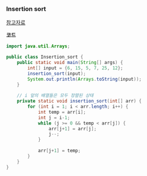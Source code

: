 ### Insertion sort

[참고자료](https://gmlwjd9405.github.io/2018/05/06/algorithm-insertion-sort.html)

**코드**

```java
import java.util.Arrays;

public class Insertion_sort {
	public static void main(String[] args) {
		int[] input = {6, 15, 5, 7, 25, 12};
		insertion_sort(input);
		System.out.println(Arrays.toString(input));
	}
	
	// i 앞의 배열들은 모두 정렬된 상태
	private static void insertion_sort(int[] arr) {
		for (int i = 1; i < arr.length; i++) {
			int temp = arr[i];
			int j = i-1;
			while (j >= 0 && temp < arr[j]) {
				arr[j+1] = arr[j];
				j--;
			}
			
			arr[j+1] = temp;
		}
	}
}
```

